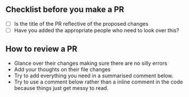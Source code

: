 ## Checklist before you make a PR
- [ ] Is the title of the PR reflective of the proposed changes
- [ ] Have you added the appropriate people who need to look over this?

## How to review a PR
* Glance over their changes making sure there are no silly errors
* Add your thoughts on their file changes
* Try to add everything you need in a summarised comment below.
* Try to use a comment below rather than a inline comment in the code because things just get messy to read.